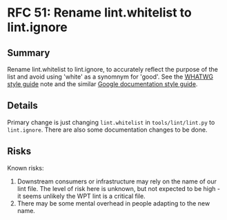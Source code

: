 # RFC 51: Rename lint.whitelist to lint.ignore

## Summary

Rename lint.whitelist to lint.ignore, to accurately reflect the purpose of the
list and avoid using 'white' as a synomnym for 'good'. See the [WHATWG style
guide](https://whatwg.org/style-guide#tone) note and the similar [Google
documentation style
guide](https://developers.google.com/style/word-list#blacklist).

## Details

Primary change is just changing `lint.whitelist` in `tools/lint/lint.py` to
`lint.ignore`. There are also some documentation changes to be done.

## Risks

Known risks:

1. Downstream consumers or infrastructure may rely on the name of our lint
   file. The level of risk here is unknown, but not expected to be high - it
   seems unlikely the WPT lint is a critical file.
1. There may be some mental overhead in people adapting to the new name.
